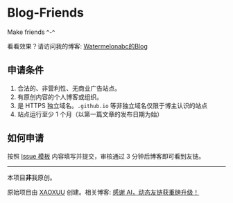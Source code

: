 # Blog-Friends

Make friends ^-^

看看效果？请访问我的博客: [Watermelonabc的Blog](https://watermelonabc.top/)

## 申请条件

1. 合法的、非营利性、无商业广告站点。
2. 有原创内容的个人博客或组织。
3. 是 HTTPS 独立域名。`.github.io` 等非独立域名仅限于博主认识的站点
4. 站点运行至少 1 个月（以第一篇文章的发布日期为始）

## 如何申请

按照 [Issue 模板](https://github.com/rt265/Blog-Friends/issues/new?template=template_friend.yaml) 内容填写并提交，审核通过 3 分钟后博客即可看到友链。

---

本项目**非**我原创。

原始项目由 [XAOXUU](https://github.com/xaoxuu) 创建。相关博客: [感谢 AI，动态友链获重磅升级！](https://xaoxuu.com/blog/20250602/)
